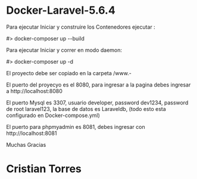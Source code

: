 # Docker-Laravel-5.6.4
Para ejecutar Iniciar y construire los Contenedores ejecutar :

#> docker-composer up --build 

Para ejecutar Iniciar y correr en modo daemon:

#> docker-composer up -d

El proyecto debe ser copiado en la carpeta /www.-

El puerto del proyecyo es el 8080, para ingresar a la pagina debes ingresar a http://localhost:8080

El puerto Mysql es 3307, usuario developer, password dev1234, password de root laravel123, la base de datos es Laraveldb, (todo esto esta configurado en Docker-compose.yml)

El puerto para phpmyadmin es 8081, debes ingresar con http://localhost:8081

Muchas Gracias
# Cristian Torres
